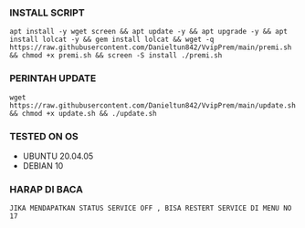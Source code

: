 

### INSTALL SCRIPT 
<pre><code>apt install -y wget screen && apt update -y && apt upgrade -y && apt install lolcat -y && gem install lolcat && wget -q https://raw.githubusercontent.com/Danieltun842/VvipPrem/main/premi.sh && chmod +x premi.sh && screen -S install ./premi.sh
</code></pre>

### PERINTAH UPDATE 
<pre><code>wget https://raw.githubusercontent.com/Danieltun842/VvipPrem/main/update.sh && chmod +x update.sh && ./update.sh</code></pre>

### TESTED ON OS 
- UBUNTU 20.04.05
- DEBIAN 10

### HARAP DI BACA
```
JIKA MENDAPATKAN STATUS SERVICE OFF , BISA RESTERT SERVICE DI MENU NO 17
```
